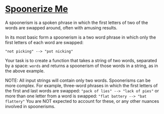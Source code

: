 # [Spoonerize Me](https://www.codewars.com/kata/spoonerize-me "https://www.codewars.com/kata/56b8903933dbe5831e000c76")

A spoonerism is a spoken phrase in which the first letters of two of the words are swapped around, often with amusing results.

In its most basic form a spoonerism is a two word phrase in which only the first letters of each word are swapped:

```"not picking" --> "pot nicking"```

Your task is to create a function that takes a string of two words, separated by a space: ```words``` and returns a spoonerism of those words in a string, as in the above example.

NOTE: All input strings will contain only two words.  Spoonerisms can be more complex.  For example, three-word phrases in which the first letters of the first and last words are swapped: ```"pack of lies" --> "lack of pies"``` or more than one letter from a word is swapped: ```"flat battery --> "bat flattery"```
You are NOT expected to account for these, or any other nuances involved in spoonerisms.